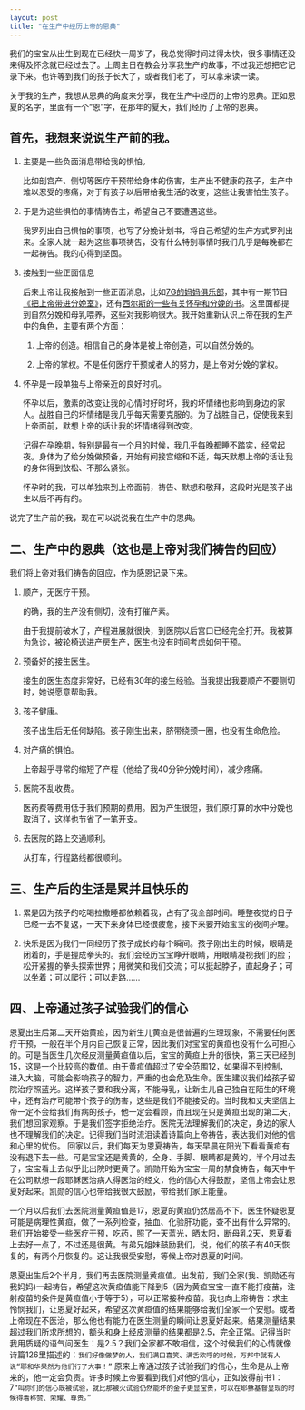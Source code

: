 ```yaml
---
layout: post
title: "在生产中经历上帝的恩典"
---
```


我们的宝宝从出生到现在已经快一周岁了，我总觉得时间过得太快，很多事情还没来得及怀念就已经过去了。上周主日在教会分享我生产的故事，不过我还想把它记录下来。也许等到我们的孩子长大了，或者我们老了，可以拿来读一读。

关于我的生产，我想从恩典的角度来分享，我在生产中经历的上帝的恩典。正如恩夏的名字，里面有一个“恩”字，在那年的夏天，我们经历了上帝的恩典。

## 首先，我想来说说生产前的我。

1.  主要是一些负面消息带给我的惧怕。

	比如剖宫产、侧切等医疗干预带给身体的伤害，生产出不健康的孩子，生产中难以忍受的疼痛，对于有孩子以后带给我生活的改变，这些让我害怕生孩子。

2.  于是为这些惧怕的事情祷告主，希望自己不要遭遇这些。

	我罗列出自己惧怕的事项，也写了分娩计划书，将自己希望的生产方式罗列出来。全家人就一起为这些事项祷告，没有什么特别事情时我们几乎是每晚都在一起祷告。我的心得到坚固。

3.  接触到一些正面信息

	后来上帝让我接触到一些正面消息，比如[7G的妈妈俱乐部](http://www.7g.tv/momclub)，其中有一期节目[《把上帝带进分娩室》](http://7g.tv/zh-hans/679)，还有[西尔斯的一些有关怀孕和分娩的书](http://search.jd.com/Search?keyword=%E8%A5%BF%E5%B0%94%E6%96%AF&enc=utf-8)。这里面都提到自然分娩和母乳喂养，这些对我影响很大。我开始重新认识上帝在我的生产中的角色，主要有两个方面：

	1. 上帝的创造。相信自己的身体是被上帝创造，可以自然分娩的。

	2. 上帝的掌权。不是任何医疗干预或者人的努力，是上帝对分娩的掌权。

4.  怀孕是一段单独与上帝亲近的良好时机。

	怀孕以后，激素的改变让我的心情时好时坏，我的坏情绪也影响到身边的家人。战胜自己的坏情绪是我几乎每天需要克服的。为了战胜自己，促使我来到上帝面前，默想上帝的话让我的坏情绪得到改变。

	记得在孕晚期，特别是最有一个月的时候，我几乎每晚都睡不踏实，经常起夜。身体为了给分娩做预备，开始有间接宫缩和不适，每天默想上帝的话让我的身体得到放松、不那么紧张。

	怀孕时的我，可以单独来到上帝面前，祷告、默想和敬拜，这段时光是孩子出生以后不再有的。

说完了生产前的我，现在可以说说我在生产中的恩典。

## 二、生产中的恩典（这也是上帝对我们祷告的回应）

我们将上帝对我们祷告的回应，作为感恩记录下来。

1.  顺产，无医疗干预。

	的确，我的生产没有侧切，没有打催产素。

	由于我提前破水了，产程进展就很快，到医院以后宫口已经完全打开。我被算为急诊，被轮椅送进产房生产，医生也没有时间考虑如何干预。

2.  预备好的接生医生。

	接生的医生态度非常好，已经有30年的接生经验。当我提出我要顺产不要侧切时，她说愿意帮助我。

3. 孩子健康。

	孩子出生后无任何缺陷。孩子刚生出来，脐带绕颈一圈，也没有生命危险。

4.  对产痛的惧怕。
	
	上帝超乎寻常的缩短了产程（他给了我40分钟分娩时间），减少疼痛。

5.  医院不乱收费。
	
	医药费等费用低于我们预期的费用。因为产生很短，我们原打算的水中分娩也取消了，这样也节省了一笔开支。

6.  去医院的路上交通顺利。
	
	从打车，行程路线都很顺利。

## 三、生产后的生活是累并且快乐的

1.  累是因为孩子的吃喝拉撒睡都依赖着我，占有了我全部时间。睡整夜觉的日子已经一去不复返，一天下来身体已经很疲惫，接下来要开始宝宝的夜间护理。

2.  快乐是因为我们一同经历了孩子成长的每个瞬间。孩子刚出生的时候，眼睛是闭着的，手是握成拳头的。我们会经历宝宝睁开眼睛，用眼睛凝视我们的脸；松开紧握的拳头探索世界；用微笑和我们交流；可以挺起脖子，直起身子；可以坐着；可以爬行；可以走路......

## 四、上帝通过孩子试验我们的信心

恩夏出生后第二天开始黄疸，因为新生儿黄疸是很普遍的生理现象，不需要任何医疗干预，一般在半个月内自己恢复正常，因此我们对宝宝的黄疸也没有什么可担心的。可是当医生几次经皮测量黄疸值以后，宝宝的黄疸上升的很快，第三天已经到15，这是一个比较高的数值。由于黄疸值超过了安全范围12，如果得不到控制，进入大脑，可能会影响孩子的智力，严重的也会危及生命。医生建议我们给孩子留院治疗照蓝光。这样孩子要和我分离，不能母乳，让新生儿自己独自在陌生的环境中，还有治疗可能带个孩子的伤害，这些是我们不能接受的。当时我和丈夫坚信上帝一定不会给我们有病的孩子，他一定会看顾，而且现在只是黄疸出现的第二天，我们想回家观察。于是我们签字拒绝治疗。医院无法理解我们的决定，身边的家人也不理解我们的决定。记得我们当时流泪读着诗篇向上帝祷告，表达我们对他的信和心里的忧伤。
回家以后，我们每天为恩夏祷告，每天早晨在阳光下看看黄疸有没有退下去一些。可是宝宝还是黄黄的，全身、手脚、眼睛都是黄的，半个月过去了，宝宝看上去似乎比出院时更黄了。凯勋开始为宝宝一周的禁食祷告，每天中午在公司默想一段耶稣医治病人得医治的经文，他的信心大得鼓励，坚信上帝会让恩夏好起来。凯勋的信心也带给我很大鼓励，带给我们家正能量。

一个月以后我们去医院测量黄疸值是17，恩夏的黄疸仍然居高不下。医生怀疑恩夏可能是病理性黄疸，做了一系列检查，抽血、化验肝功能，查不出有什么异常的。我们开始接受一些医疗干预，吃药，照了一天蓝光，晒太阳，断母乳2天，恩夏看上去好一点了，不过还是很黄。有弟兄姐妹鼓励我们，说，他们的孩子有40天恢复的，有两个月恢复的。这让我很受安慰，等候上帝对恩夏的时间。

恩夏出生后2个半月，我们再去医院测量黄疸值。出发前，我们全家(我、凯勋还有我妈妈)一起祷告，希望这次黄疸值能下降到5（因为黄疸宝宝一直不能打疫苗，注射疫苗的条件是黄疸值小于等于5），可以正常接种疫苗。我也向上帝祷告：求主怜悯我们，让恩夏好起来，希望这次黄疸值的结果能够给我们全家一个安慰。或者上帝现在不医治，那么他也有能力在医生测量的瞬间让恩夏好起来。结果测量结果超过我们所求所想的，额头和身上经皮测量的结果都是2.5，完全正常。记得当时我用质疑的语气问医生：是2.5？我们全家都不敢相信，这个时候我们的心情就像诗篇126里描述的：`我们好像做梦的人，我们满口喜笑、满舌欢呼的时候，万邦中就有人说“耶和华果然为他们行了大事！”` 原来上帝通过孩子试验我们的信心，生命是从上帝来的，他一定会负责。许多时候上帝要看到我们对他的信心，正如彼得前书1：7`“叫你们的信心既被试验，就比那被火试验仍然能坏的金子更显宝贵，可以在耶稣基督显现的时候得着称赞、荣耀、尊贵。”`










